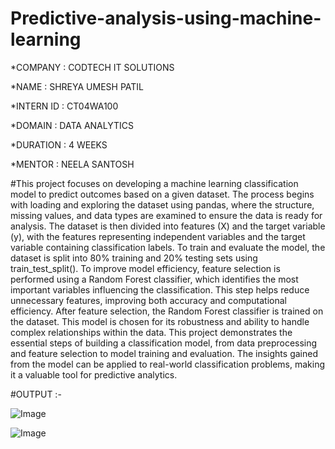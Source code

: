 # Predictive-analysis-using-machine-learning

*COMPANY : CODTECH IT SOLUTIONS

*NAME : SHREYA UMESH PATIL

*INTERN ID : CT04WA100

*DOMAIN : DATA ANALYTICS

*DURATION : 4 WEEKS

*MENTOR : NEELA SANTOSH

#This project focuses on developing a machine learning classification model to predict outcomes based on a given dataset. The process begins with loading and exploring the dataset using pandas, where the structure, missing values, and data types are examined to ensure the data is ready for analysis. The dataset is then divided into features (X) and the target variable (y), with the features representing independent variables and the target variable containing classification labels. To train and evaluate the model, the dataset is split into 80% training and 20% testing sets using train_test_split().
To improve model efficiency, feature selection is performed using a Random Forest classifier, which identifies the most important variables influencing the classification. This step helps reduce unnecessary features, improving both accuracy and computational efficiency. After feature selection, the Random Forest classifier is trained on the dataset. This model is chosen for its robustness and ability to handle complex relationships within the data.
This project demonstrates the essential steps of building a classification model, from data preprocessing and feature selection to model training and evaluation. The insights gained from the model can be applied to real-world classification problems, making it a valuable tool for predictive analytics.

#OUTPUT :-

![Image](https://github.com/user-attachments/assets/0d376c07-a080-4d07-8cb4-d4bb2505c2b7)

![Image](https://github.com/user-attachments/assets/594b2098-59e3-4792-b9c6-98006756f100)
